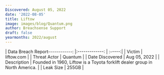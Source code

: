 ```yaml
---
Discovered: August 05, 2022
date: '2022-08-05'
title: Liftow
image: images/blog/Quantum.png
author: Breachsense Support
draft: false
yearmonths: 2022/august
---
```


| Data Breach Report------------:     |:-------------:    | :-----:|
| Victim      | liftow.com      | 
| Threat Actor      | Quantum      | 
| Date Discovered      | Aug 05, 2022      | 
| Description      | Founded in 1960, Liftow is a Toyota forklift dealer group in North America.      | 
| Leak Size      | 255GB      | 

